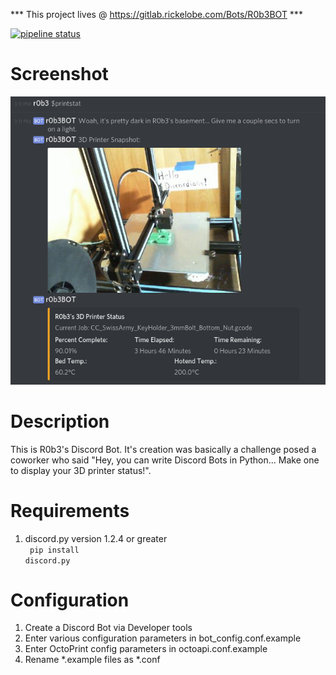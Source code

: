 *** This project lives @ https://gitlab.rickelobe.com/Bots/R0b3BOT ***

[![pipeline status](http://gitlab.rickelobe.com/Bots/r0b3BOT/badges/master/pipeline.svg)](http://gitlab.rickelobe.com/Bots/r0b3BOT/commits/master)

# Screenshot
![](images/Discord_Printstat_Command.png)

# Description
This is R0b3's Discord Bot.  It's creation was basically a challenge posed a coworker who said "Hey, you can write Discord Bots in Python... Make one to display your 3D printer status!".

# Requirements
1. discord.py version 1.2.4 or greater<br>
    <code> pip install discord.py </code>

# Configuration
1. Create a Discord Bot via Developer tools<br>
2. Enter various configuration parameters in bot_config.conf.example<br>
3. Enter OctoPrint config parameters in octoapi.conf.example<br>
4. Rename *.example files as *.conf<br>